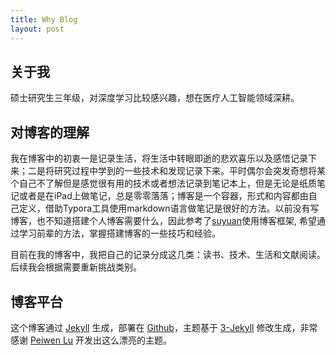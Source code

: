 ```yaml
---
title: Why Blog
layout: post
---
```


## 关于我

硕士研究生三年级，对深度学习比较感兴趣，想在医疗人工智能领域深耕。

## 对博客的理解

我在博客中的初衷一是记录生活，将生活中转眼即逝的悲欢喜乐以及感悟记录下来；二是将研究过程中学到的一些技术和发现记录下来。平时偶尔会突发奇想将某个自己不了解但是感觉很有用的技术或者想法记录到笔记本上，但是无论是纸质笔记或者是在iPad上做笔记，总是零零落落；博客是一个容器，形式和内容都由自己定义，借助Typora工具使用markdown语言做笔记是很好的方法。以前没有写博客，也不知道搭建个人博客需要什么，因此参考了[suyuan](http://yansu.org)使用博客框架, 希望通过学习前辈的方法，掌握搭建博客的一些技巧和经验。

目前在我的博客中，我把自己的记录分成这几类：读书、技术、生活和文献阅读。后续我会根据需要重新挑战类别。

## 博客平台

这个博客通过 [Jekyll](http://jekyllrb.com/) 生成，部署在 [Github](https://pages.github.com)，主题基于 [3-Jekyll](https://github.com/P233/3-Jekyll) 修改生成，非常感谢 [Peiwen Lu](https://github.com/P233) 开发出这么漂亮的主题。


